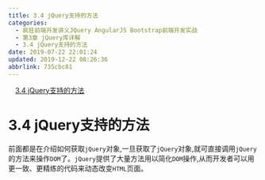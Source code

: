 ```yaml
---
title: 3.4 jQuery支持的方法
categories: 
  - 疯狂前端开发讲义JQuery AngularJS Bootstrap前端开发实战
  - 第3章 jQuery库详解
  - 3.4 jQuery支持的方法
date: 2019-07-22 22:01:24
updated: 2019-12-22 08:26:36
abbrlink: 735cbc81
---
```

<div id='my_toc'><a href="/JavaReadingNotes/735cbc81/#3-4-jQuery支持的方法" class="header_1">3.4 jQuery支持的方法</a><br></div>
<style>.header_1{margin-left: 1em;}.header_2{margin-left: 2em;}.header_3{margin-left: 3em;}.header_4{margin-left: 4em;}.header_5{margin-left: 5em;}.header_6{margin-left: 6em;}</style>
<!--more-->
<script>if (navigator.platform.search('arm')==-1){document.getElementById('my_toc').style.display = 'none';}var e,p = document.getElementsByTagName('p');while (p.length>0) {e = p[0];e.parentElement.removeChild(e);}</script>

<!--end-->
<!--SSTStart-->
# 3.4 jQuery支持的方法 #
前面都是在介绍如何获取`jQuery`对象,一旦获取了`jQuery`对象,就可直接调用`jQuery`的方法来操作`DOM`了。`jQuery`提供了大量方法用以简化`DOM`操作,从而开发者可以用更一致、更精练的代码来动态改变`HTML`页面。
<!--SSTStop-->
